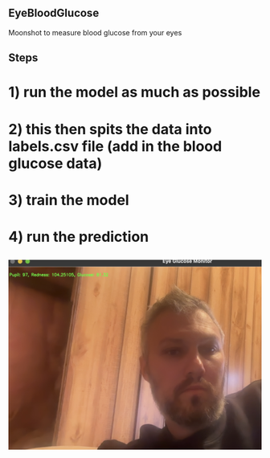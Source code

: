 ## EyeBloodGlucose
Moonshot to measure blood glucose from your eyes

## Steps

# 1) run the model as much as possible
# 2) this then spits the data into labels.csv file (add in the blood glucose data)
# 3) train the model
# 4) run the prediction

##

![Image](pngfiles/1.png)

